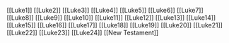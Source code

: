 [[Luke1]]
[[Luke2]]
[[Luke3]]
[[Luke4]]
[[Luke5]]
[[Luke6]]
[[Luke7]]
[[Luke8]]
[[Luke9]]
[[Luke10]]
[[Luke11]]
[[Luke12]]
[[Luke13]]
[[Luke14]]
[[Luke15]]
[[Luke16]]
[[Luke17]]
[[Luke18]]
[[Luke19]]
[[Luke20]]
[[Luke21]]
[[Luke22]]
[[Luke23]]
[[Luke24]]
[[New Testament]]